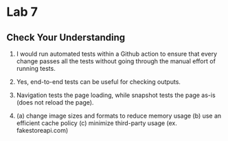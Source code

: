 # Lab 7

## Check Your Understanding

1. I would run automated tests within a Github action to ensure that every change passes all the tests without going through the manual effort of running tests.

2. Yes, end-to-end tests can be useful for checking outputs.

3. Navigation tests the page loading, while snapshot tests the page as-is (does not reload the page).

4. (a) change image sizes and formats to reduce memory usage (b) use an efficient cache policy (c) minimize third-party usage (ex. fakestoreapi.com)